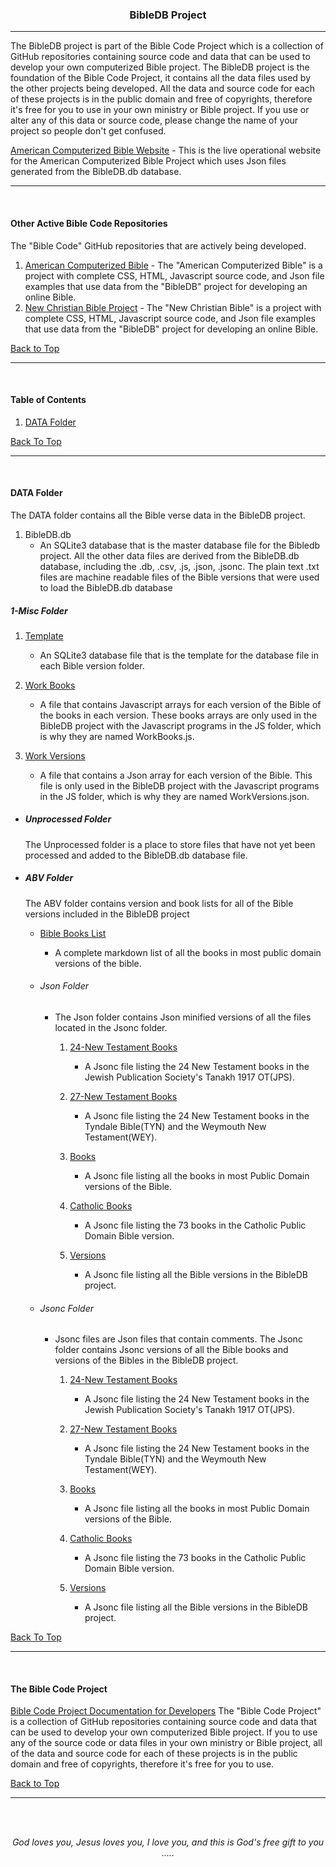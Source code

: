 <a id="top"></a>
<h3 align="center">BibleDB Project</h3>

---

The BibleDB project is part of the Bible Code Project which is a collection of GitHub repositories containing source code and data that can be used to develop your own computerized Bible project. The BibleDB project is the foundation of the Bible Code Project, it contains all the data files used by the other projects being developed. All the data and source code for each of these projects is in the public domain and free of copyrights, therefore it's free for you to use in your own ministry or Bible project. If you use or alter any of this data or source code, please change the name of your project so people don't get confused.


[American Computerized Bible Website](https://acbible.com) - This is the live operational website for the American Computerized Bible Project which uses Json files generated from the BibleDB.db database.

---

<br>

#### Other Active Bible Code Repositories

The "Bible Code" GitHub repositories that are actively being developed.

1. [American Computerized Bible](https://github.com/ACB-Bible/AmericanComputerizedBible) - The "American Computerized Bible" is a project with complete CSS, HTML, Javascript source code, and Json file  examples that use data from the "BibleDB" project for developing an online Bible.
2. [New Christian Bible Project](https://github.com/ACB-Bible/NCB) - The "New Christian Bible" is a project with complete CSS, HTML, Javascript source code, and Json file  examples that use data from the "BibleDB" project for developing an online Bible.

[Back to Top](#top)

---

<br>

#### Table of Contents

1. [DATA Folder](#data-folder)
    
[Back To Top](#read-me)

---

<br>

#### DATA Folder

The DATA folder contains all the Bible verse data in the BibleDB project.

1. BibleDB.db 
    * An SQLite3 database that is the master database file for the Bibledb project. All the other data files are derived from the BibleDB.db database, including the .db, .csv, .js, .json, .jsonc. The plain text .txt files are machine readable files of the Bible versions that were used to load the BibleDB.db database

##### 1-Misc Folder

1. [Template]()
    * An SQLite3 database file that is the template for the database file in each Bible version folder.

2. [Work Books](/DATA/1-Misc/WorkBooks.js)
    * A file that contains Javascript arrays for each version of the Bible of the books in each version. These books arrays are only used in the BibleDB project with the Javascript programs in the JS folder, which is why they are named WorkBooks.js.

2. [Work Versions](/DATA/1-Misc/WorkVersions.json)
    * A file that contains a Json array for each version of the Bible. This file is only used in the BibleDB project with the Javascript programs in the JS folder, which is why they are named WorkVersions.json.

* ##### Unprocessed Folder


    The Unprocessed folder is a place to store files that have not yet been processed and added to the BibleDB.db database file.

* ##### ABV Folder
    The ABV folder contains version and book lists for all of the Bible versions included in the BibleDB project
    <br>
    * [Bible Books List](/DATA/ABV/BibleBookLists.md)
    
        * A complete markdown list of all the books in most public domain versions of the bible.

    * ###### Json Folder
        * The Json folder contains Json minified versions of all the files located in the Jsonc folder.

            1. [24-New Testament Books](/DATA/ABV/Json/24-NewTestamentBooks.json)
                * A Jsonc file listing the 24 New Testament books in the Jewish Publication Society's Tanakh 1917 OT(JPS).

            2. [27-New Testament Books](/DATA/ABV/Json/27-NewTestamentBooks.json)
                * A Jsonc file listing the 24 New Testament books in the Tyndale Bible(TYN) and the Weymouth New Testament(WEY).

            3. [Books](/DATA/ABV/Json/Books.json)
                * A Jsonc file listing all the books in most Public Domain versions of the Bible.

            4. [Catholic Books](/DATA/ABV/Json/CatholicBooks.json)
                * A Jsonc file listing the 73 books in the Catholic Public Domain Bible version.

            5. [Versions](/DATA/ABV/Json/Versions.json)
                * A Jsonc file listing all the Bible versions in the BibleDB project. 

    * ###### Jsonc Folder

        * Jsonc files are Json files that contain comments. The Jsonc folder contains Jsonc versions of all the Bible books and versions of the Bibles in the BibleDB project.

            1. [24-New Testament Books](/DATA/ABV/Jsonc/24-NewTestamentBooks.jsonc)
                * A Jsonc file listing the 24 New Testament books in the Jewish Publication Society's Tanakh 1917 OT(JPS).

            2. [27-New Testament Books](/DATA/ABV/Jsonc/27-NewTestamentBooks.jsonc)
                * A Jsonc file listing the 24 New Testament books in the Tyndale Bible(TYN) and the Weymouth New Testament(WEY).

            3. [Books](/DATA/ABV/Jsonc/Books.jsonc)
                * A Jsonc file listing all the books in most Public Domain versions of the Bible.

            4. [Catholic Books](/DATA/ABV/Jsonc/CatholicBooks.jsonc)
                * A Jsonc file listing the 73 books in the Catholic Public Domain Bible version.

            5. [Versions](/DATA/ABV/Jsonc/Versions.jsonc)
                * A Jsonc file listing all the Bible versions in the BibleDB project.    

[Back To Top](#read-me)

---

<br>
   
#### The Bible Code Project

[Bible Code Project Documentation for Developers](https://github.com/ACB-Bible/Bible-Code/)
The "Bible Code Project" is a collection of GitHub repositories containing source code and data that can be used to develop your own computerized Bible project. If you to use any of the source code or data files in your own ministry or Bible project, all of the data and source code for each of these projects is in the public domain and free of copyrights, therefore it's free for you to use.

[Back to Top](#top)

---

<br><br>
<p align="center">
    <p align="center">
    <em>God loves you, Jesus loves you, I love you, and this is God's free gift to you .....</em>
</p>    
</p>